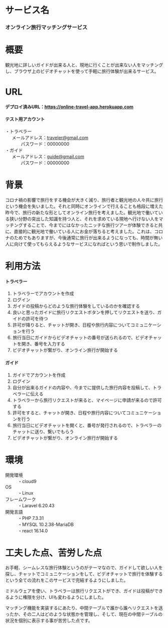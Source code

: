 # サービス名

### オンライン旅行マッチングサービス

# 概要

観光地に詳しいガイドが出来る人と、現地に行くことが出来ない人をマッチングし、ブラウザ上のビデオチャットを使って手軽に旅行体験が出来るサービス。

# URL

####  デプロイ済みURL：https://online-travel-app.herokuapp.com  

####  テスト用アカウント  

・トラベラー  
&emsp;&ensp;メールアドレス：traveler@gmail.com  
&emsp;&nbsp;&nbsp;&nbsp;&nbsp;&nbsp;&nbsp;&nbsp;&nbsp;&nbsp;パスワード：00000000  
・ガイド  
&emsp;&ensp;メールアドレス：guide@gmail.com  
&emsp;&nbsp;&nbsp;&nbsp;&nbsp;&nbsp;&nbsp;&nbsp;&nbsp;&nbsp;パスワード：00000000  

# 背景
コロナ禍の影響で旅行をする機会が大きく減り、旅行者と観光地の人々共に旅行という機会を失いました。それと同時にオンラインで行えることも格段に増えた昨今で、旅行の新たな形としてオンライン旅行を考えました。観光地で働いている狭い分野の突出した知識を持つ人と、それを求めている現地へ行けない人をマッチングすることで、今までにはなかったニッチな旅行ツアーが体験できると共に、直接的に観光地で働いている人にお金が落ちると考えました。これは、コロナのためでもありますが、今後通常に旅行が出来るようになっても、時間が無い人に向けて使ってもらえるようなサービスになればという思いで制作しました。

# 利用方法

####  トラベラー  
1. トラベラーでアカウントを作成 
2. ログイン
3. ガイドの投稿からどのような旅行体験をしているのかを確認する  
4. 良いと思ったガイドに旅行リクエストボタンを押してリクエストを送り、ガイドの許可を待つ  
5. 許可が降りると、チャットが開き、日程や旅行内容についてコミュニケーションを行う  
6. 旅行当日にガイドからビデオチャットの番号が送られるので、ビデオチャットを開き、番号を入力する  
7. ビデオチャットが繋がり、オンライン旅行が開始する  

####  ガイド  
1. ガイドでアカウントを作成  
2. ログイン  
3. 自分が出来るガイドの内容や、今までに提供した旅行内容を投稿して、トラベラーに伝える  
4. トラベラーから旅行リクエストが来ると、マイページに申請が来るので許可する  
5. 許可をすると、チャットが開き、日程や旅行内容についてコミュニケーションを行う  
6. 旅行当日にビデオチャットを開くと、番号が発行されるので、トラベラーのチャットに送り、繋いでもらう  
7. ビデオチャットが繋がり、オンライン旅行が開始する  


# 環境

<dl>
    <dt>開発環境</dt>
        <dd>・cloud9</dd>
    <dt>OS</dt>
        <dd>・Linux</dd>
    <dt>フレームワーク</dt>
        <dd>・Laravel 6.20.43</dd>
    <dt>開発言語</dt>
        <dd>・PHP 7.3.31</dd>
        <dd>・MYSQL 10.2.38-MariaDB</dd>
        <dd>・react 16.14.0</dd>
</dl> 

# 工夫した点、苦労した点
お手軽、シームレスな旅行体験というのがテーマなので、ガイドして欲しい人を探し、チャットでコミュニケーションをして、ビデオチャットで旅行を体験するという全ての流れをこのサービスで完結するようにしました。

ミドルウェアを使い、トラベラーは旅行リクエストができ、ガイドは投稿ができるように権限を分け、UIも変わるようにしました。

マッチング機能を実装するにあたり、中間テーブルで誰から誰へリクエストを送ったか、その二人はどのような状態かを管理し、そして、現在の中間テーブルの状況を個別に表示する事が苦労した点です。

